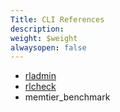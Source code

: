 ```yaml
---
Title: CLI References
description: 
weight: $weight
alwaysopen: false
---
```

-   [rladmin](/rs/references/cli-reference/rladmin-command-line-interface-cli/)
-   [rlcheck](/rs/references/cli-reference/rlcheck/)
-   memtier\_benchmark
